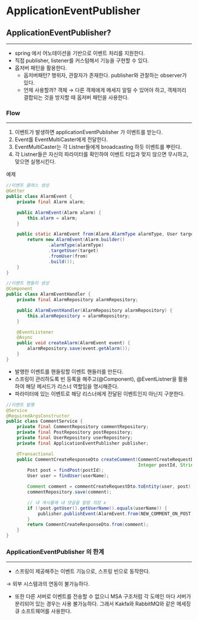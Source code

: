 # ApplicationEventPublisher

## ApplicationEventPublisher?

---

- spring 에서 어노테이션을 기반으로 이벤트 처리를 지원한다.
- 직접 publisher, listener를 커스텀해서 기능을 구현할 수 있다.
- 옵저버 패턴을 활용한다.
  - 옵저버패턴? 행위자, 관찰자가 존재한다. publisher와 관찰하는 observer가 있다.
  - 언제 사용할까? 객체 → 다른 객체에게 메세지 알릴 수 있어야 하고, 객체끼리 결합되는 것을 방지할 때 옵저버 패턴을 사용한다.

### Flow

---

1. 이벤트가 발생하면 applicationEventPublisher 가 이벤트를 받는다.
2. Event를 EventMultiCaster에게 전달한다.
3. EventMultiCaster는 각 Listner들에게 broadcasting 하듯 이벤트를 뿌린다.
4. 각 Listner들은 자신의 파라미터를 확인하여 이벤트 타입과 맞지 않으면 무시하고, 맞으면 실행시킨다.

예제

```java
//이벤트 클래스 생성
@Getter
public class AlarmEvent {
    private final Alarm alarm;

    public AlarmEvent(Alarm alarm) {
        this.alarm = alarm;
    }

    public static AlarmEvent from(Alarm.AlarmType alarmType, User target, User from) {
        return new AlarmEvent(Alarm.builder()
                .alarmType(alarmType)
                .targetUser(target)
                .fromUser(from)
                .build());
    }
}
```

```java
//이벤트 핸들러 생성
@Component
public class AlarmEventHandler {
    private final AlarmRepository alarmRepository;

    public AlarmEventHandler(AlarmRepository alarmRepository) {
        this.alarmRepository = alarmRepository;
    }

    @EventListener
    @Async
    public void createAlarm(AlarmEvent event) {
        alarmRepository.save(event.getAlarm());
    }
}
```

- 발행한 이벤트를 핸들링할 이벤트 핸들러를 만든다.
- 스프링이 관리하도록 빈 등록을 해주고(@Component), @EventListner을 활용하여 해당 메서드가 리스너 역할임을 명시해준다.
- 파라미터에 있는 이벤트로 해당 리스너에게 전달된 이벤트인지 아닌지 구분한다.

```java
//이벤트 발행
@Service
@RequiredArgsConstructor
public class CommentService {
	private final CommentRepository commentRepository;
    private final PostRepository postRepository;
    private final UserRepository userRepository;
    private final ApplicationEventPublisher publisher;

	@Transactional
    public CommentCreateResponseDto createComment(CommentCreateRequestDto commentCreateRequestDto,
                                                  Integer postId, String userName) {
        Post post = findPost(postId);
        User user = findUser(userName);

        Comment comment = commentCreateRequestDto.toEntity(user, post);
        commentRepository.save(comment);

        // 내 게시물에 내 댓글을 알람 저장 x
        if (!post.getUser().getUserName().equals(userName)) {
            publisher.publishEvent(AlarmEvent.from(NEW_COMMENT_ON_POST, post.getUser(), user));
        }
        return CommentCreateResponseDto.from(comment);
    }
}
```

### ApplicationEventPublisher 의 한계

---

- 스프링이 제공해주는 이벤트 기능으로, 스프링 빈으로 동작한다.

→ 외부 시스템과의 연동이 불가능하다.

- 또한 다른 서버로 이벤트를 전송할 수 없으니 MSA 구조처럼 각 도메인 마다 서버가 분리되어 있는 경우는 사용 불가능하다. 그래서 Kakfa와 RabbitMQ와 같은 메세징 큐 소프트웨어를 사용한다.
